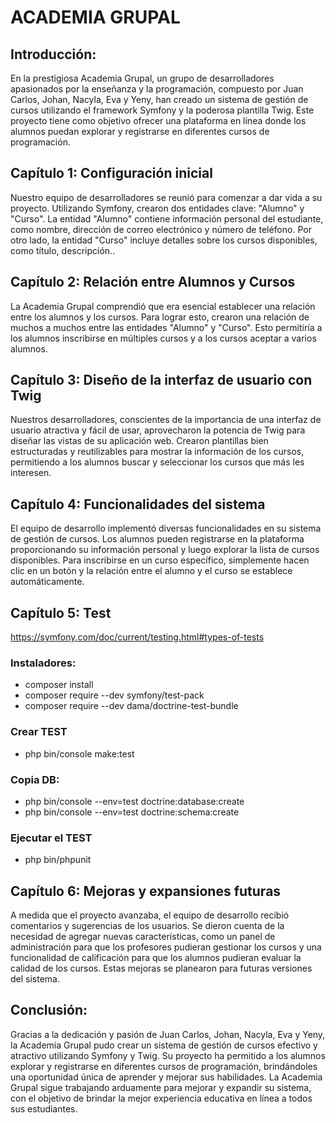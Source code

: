 # ACADEMIA GRUPAL

## Introducción:
En la prestigiosa Academia Grupal, un grupo de desarrolladores apasionados por la enseñanza y la programación, compuesto por Juan Carlos, Johan, Nacyla, Eva y Yeny, han creado un sistema de gestión de cursos utilizando el framework Symfony y la poderosa plantilla Twig. Este proyecto tiene como objetivo ofrecer una plataforma en línea donde los alumnos puedan explorar y registrarse en diferentes cursos de programación.

## Capítulo 1: Configuración inicial

Nuestro equipo de desarrolladores se reunió para comenzar a dar vida a su proyecto. Utilizando Symfony, crearon dos entidades clave: "Alumno" y "Curso". La entidad "Alumno" contiene información personal del estudiante, como nombre, dirección de correo electrónico y número de teléfono. Por otro lado, la entidad "Curso" incluye detalles sobre los cursos disponibles, como título, descripción..

## Capítulo 2: Relación entre Alumnos y Cursos

La Academia Grupal comprendió que era esencial establecer una relación entre los alumnos y los cursos. Para lograr esto, crearon una relación de muchos a muchos entre las entidades "Alumno" y "Curso". Esto permitiría a los alumnos inscribirse en múltiples cursos y a los cursos aceptar a varios alumnos.

## Capítulo 3: Diseño de la interfaz de usuario con Twig

Nuestros desarrolladores, conscientes de la importancia de una interfaz de usuario atractiva y fácil de usar, aprovecharon la potencia de Twig para diseñar las vistas de su aplicación web. Crearon plantillas bien estructuradas y reutilizables para mostrar la información de los cursos, permitiendo a los alumnos buscar y seleccionar los cursos que más les interesen.

## Capítulo 4: Funcionalidades del sistema

El equipo de desarrollo implementó diversas funcionalidades en su sistema de gestión de cursos. Los alumnos pueden registrarse en la plataforma proporcionando su información personal y luego explorar la lista de cursos disponibles. Para inscribirse en un curso específico, simplemente hacen clic en un botón y la relación entre el alumno y el curso se establece automáticamente.

## Capítulo 5: Test

https://symfony.com/doc/current/testing.html#types-of-tests
### Instaladores:
* composer install
* composer require --dev symfony/test-pack
* composer require --dev dama/doctrine-test-bundle

### Crear TEST
* php bin/console make:test

### Copia DB:
* php bin/console --env=test doctrine:database:create
* php bin/console --env=test doctrine:schema:create

### Ejecutar el TEST
* php bin/phpunit 



## Capítulo 6: Mejoras y expansiones futuras

A medida que el proyecto avanzaba, el equipo de desarrollo recibió comentarios y sugerencias de los usuarios. Se dieron cuenta de la necesidad de agregar nuevas características, como un panel de administración para que los profesores pudieran gestionar los cursos y una funcionalidad de calificación para que los alumnos pudieran evaluar la calidad de los cursos. Estas mejoras se planearon para futuras versiones del sistema.

## Conclusión:

Gracias a la dedicación y pasión de Juan Carlos, Johan, Nacyla, Eva y Yeny, la Academia Grupal pudo crear un sistema de gestión de cursos efectivo y atractivo utilizando Symfony y Twig. Su proyecto ha permitido a los alumnos explorar y registrarse en diferentes cursos de programación, brindándoles una oportunidad única de aprender y mejorar sus habilidades. La Academia Grupal sigue trabajando arduamente para mejorar y expandir su sistema, con el objetivo de brindar la mejor experiencia educativa en línea a todos sus estudiantes.
